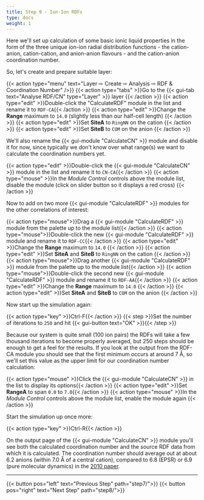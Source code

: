 ```yaml
---
title: Step 9 - Ion-Ion RDFs
type: docs
weight: 1
---
```


Here we'll set up calculation of some basic ionic liquid properties in the form of the three unique ion-ion radial distribution functions - the cation-anion, cation-cation, and anion-anion flavours - and the cation-anion coordination number.

So, let's create and prepare suitable layer:

{{< action type="menu" text="Layer &#8680; Create &#8680; Analysis &#8680; RDF & Coordination Number" />}}
{{< action type="tabs" >}}Go to the {{< gui-tab text="Analyse RDF/CN" type="Layer" >}} layer {{< /action >}}
{{< action type="edit" >}}Double-click the "CalculateRDF" module in the list and rename it to `RDF-CA`{{< /action >}}
{{< action type="edit" >}}Change the **Range** maximum to `14.0` (slightly less than our half-cell length) {{< /action >}}
{{< action type="edit" >}}Set **SiteA** to `RingNN` on the cation {{< /action >}}
{{< action type="edit" >}}Set **SiteB** to `COM` on the anion {{< /action >}}

We'll also rename the {{< gui-module "CalculateCN" >}} module and disable it for now, since typically we don't know over what range(s) we want to calculate the coordination numbers yet.

{{< action type="edit" >}}Double-click the {{< gui-module "CalculateCN" >}} module in the list and rename it to `CN-CA`{{< /action >}}
{{< action type="mouse" >}}In the _Module Control_ controls above the module list, disable the module (click on slider button so it displays a red cross) {{< /action >}}

Now to add on two more {{< gui-module "CalculateRDF" >}} modules for the other correlations of interest:

{{< action type="mouse">}}Drag a {{< gui-module "CalculateRDF" >}} module from the palette up to the module list{{< /action >}}
{{< action type="mouse">}}Double-click the new {{< gui-module "CalculateRDF" >}} module and rename it to `RDF-CC`{{< /action >}}
{{< action type="edit" >}}Change the **Range** maximum to `14.0` {{< /action >}}
{{< action type="edit" >}}Set **SiteA** and **SiteB** to `RingNN` on the cation {{< /action >}}
{{< action type="mouse">}}Drag another {{< gui-module "CalculateRDF" >}} module from the palette up to the module list{{< /action >}}
{{< action type="mouse">}}Double-click the second new {{< gui-module "CalculateRDF" >}} module and rename it to `RDF-AA`{{< /action >}}
{{< action type="edit" >}}Change the **Range** maximum to `14.0` {{< /action >}}
{{< action type="edit" >}}Set **SiteA** and **SiteB** to `COM` on the anion {{< /action >}}

Now start up the simulation again:

{{< action type="key" >}}Ctrl-F{{< /action >}}
{{< step >}}Set the number of iterations to `250` and hit {{< gui-button text="OK" >}}{{< /step >}}

Because our system is quite small (100 ion pairs) the RDFs will take a few thousand iterations to become properly averaged, but 250 steps should be enough to get a feel for the results. If you look at the output from the RDF-CA module you should see that the first minimum occurs at around 7 &#8491;, so we'll set this value as the upper limit for our coordination number calculation:

{{< action type="mouse" >}}Click the {{< gui-module "CalculateCN" >}} in the list to display its options{{< /action >}}
{{< action type="edit" >}}Set **RangeA** to span `0.0` to `7.0`{{< /action >}}
{{< action type="mouse" >}}In the _Module Control_ controls above the module list, enable the module again {{< /action >}}

Start the simulation up once more:

{{< action type="key" >}}Ctrl-R{{< /action >}}

On the output page of the {{< gui-module "CalculateCN" >}} module you'll see both the calculated coordination number and the source RDF data from which it is calculated. The coordination number should average out at about 6.2 anions (within 7.0 &#8491; of a central cation), compared to 6.8 (EPSR) or 6.9 (pure molecular dynamics) in the [2010 paper](https://doi.org/10.1021/jp102180q).

* * *
{{< button pos="left" text="Previous Step" path="step7/">}}
{{< button pos="right" text="Next Step" path="step8/">}}
